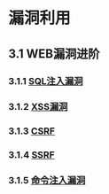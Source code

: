 #  漏洞利用

## 3.1 WEB漏洞进阶

### 3.1.1 [SQL注入漏洞](https://github.com/GhostWolfLab/APT-Individual-Combat-Guide/blob/main/Zh/%E7%AC%AC%E4%B8%89%E7%AB%A0/WEB%E6%BC%8F%E6%B4%9E%E8%BF%9B%E9%98%B6/SQL/SQL%E6%B3%A8%E5%85%A5%E6%BC%8F%E6%B4%9E.md)

### 3.1.2 [XSS漏洞](https://github.com/GhostWolfLab/APT-Individual-Combat-Guide/blob/main/Zh/%E7%AC%AC%E4%B8%89%E7%AB%A0/WEB%E6%BC%8F%E6%B4%9E%E8%BF%9B%E9%98%B6/XSS/XSS%E6%BC%8F%E6%B4%9E.md)

### 3.1.3 [CSRF](https://github.com/GhostWolfLab/APT-Individual-Combat-Guide/blob/main/Zh/%E7%AC%AC%E4%B8%89%E7%AB%A0/WEB%E6%BC%8F%E6%B4%9E%E8%BF%9B%E9%98%B6/CSRF/CSRF.md)

### 3.1.4 [SSRF](https://github.com/GhostWolfLab/APT-Individual-Combat-Guide/blob/main/Zh/%E7%AC%AC%E4%B8%89%E7%AB%A0/WEB%E6%BC%8F%E6%B4%9E%E8%BF%9B%E9%98%B6/SSRF/SSRF.md)

### 3.1.5 [命令注入漏洞](https://github.com/GhostWolfLab/APT-Individual-Combat-Guide/blob/main/Zh/%E7%AC%AC%E4%B8%89%E7%AB%A0/WEB%E6%BC%8F%E6%B4%9E%E8%BF%9B%E9%98%B6/%E5%91%BD%E4%BB%A4%E6%B3%A8%E5%85%A5%E6%BC%8F%E6%B4%9E/%E5%91%BD%E4%BB%A4%E6%B3%A8%E5%85%A5%E6%BC%8F%E6%B4%9E.md)
